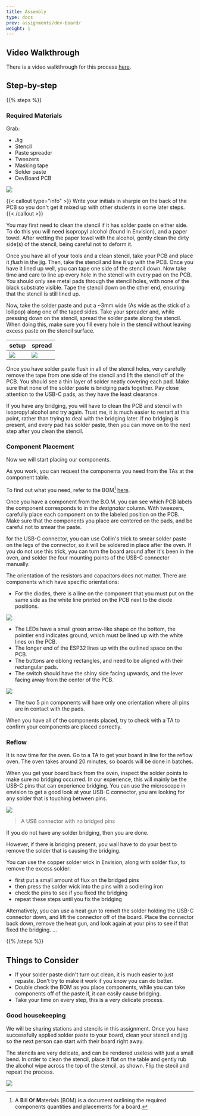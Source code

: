 ```yaml
---
title: Assembly
type: docs
prev: assignments/dev-board/
weight: 1
---
```


## Video Walkthrough

There is a video walkthrough for this process [here](https://youtu.be/2PzJOzyYS3M?si=xmUvoAxYBVRmF37I).

## Step-by-step

{{% steps %}}

### Required Materials

Grab:

- Jig
- Stencil
- Paste spreader
- Tweezers
- Masking tape
- Solder paste
- DevBoard PCB

![](images/equipment.png)

{{< callout type="info" >}}
Write your initials in sharpie on the back of the PCB so you don't get it mixed up with other students in some later steps.
{{< /callout >}}

You may first need to clean the stencil if it has solder paste on either side. To do this you will need
isopropyl alcohol (found in Envision), and a paper towel. After wetting the paper towel with the alcohol,
gently clean the dirty side(s) of the stencil, being careful not to deform it.

Once you have all of your tools and a clean stencil, take your PCB and place it _flush_ in the jig. Then, take the
stencil and line it up with the PCB. Once you have it lined up well, you can tape one side of the stencil down. Now take time and
care to line up every hole in the stencil with every pad on the PCB. You should only see metal pads through the stencil holes, with none
of the black substrate visible. Tape the stencil down on the other end, ensuring that the stencil is still lined up.

Now, take the solder paste and put a ~3mm wide (As wide as the stick of a lollipop) along one of the taped sides. Take your
spreader and, while pressing down on the stencil, spread the solder paste along the stencil. When doing this, make sure you fill
every hole in the stencil without leaving excess paste on the stencil surface.

| setup                         | spread                          |
| ----------------------------- | ------------------------------- |
| ![](images/stencil_setup.png) | ![](images/solder_spreader.png) |

Once you have solder paste flush in all of the stencil holes, very carefully remove the tape from one side of the stencil and lift the stencil off of the PCB.
You should see a thin layer of solder neatly covering each pad. Make sure that none of the solder paste is bridging pads together. Pay close attention to the USB-C pads, as they have the least clearance.

If you have any bridging, you will have to clean the PCB and stencil with isopropyl alcohol and try again. Trust me, it is much easier
to restart at this point, rather than trying to deal with the bridging later. If no bridging is present, and every pad has solder paste, then you
can move on to the next step after you clean the stencil.

### Component Placement

Now we will start placing our components.

As you work, you can request the components you need from the TAs at the component table.

To find out what you need, refer to the BOM[^1] [here](https://github.com/ECE-196/DevBoard/blob/main/BOM.pdf).

Once you have a component from the B.O.M. you can see which PCB labels the component corresponds to in the _designator_ column. With tweezers,
carefully place each component on to the labeled position on the PCB. Make sure that the components you place are centered on the pads, and be careful not
to smear the paste.

for the USB-C connector, you can use Collin's trick to smear solder paste on the legs of the connector, so it will be soldered in place after the oven.
If you do not use this trick, you can turn the board around after it's been in the oven, and solder the four mounting points of the USB-C connector manually.

The orientation of the resistors and capacitors does not matter. There are components which have specific orientations:

- For the diodes, there is a line on the component that you must put on the same side as the white line printed on the PCB next to the diode positions.

![](images/diodes.png)

- The LEDs have a small green arrow-like shape on the bottom, the pointier end indicates ground, which must be lined up with the white lines on the PCB.
- The longer end of the ESP32 lines up with the outlined space on the PCB.
- The buttons are oblong rectangles, and need to be aligned with their rectangular pads.
- The switch should have the shiny side facing upwards, and the lever facing away from the center of the PCB.

![](images/switch.png)

- The two 5 pin components will have only one orientation where all pins are in contact with the pads.

When you have all of the components placed, try to check with a TA to confirm your components are placed correctly.

### Reflow

It is now time for the oven. Go to a TA to get your board in line for the reflow oven. The oven takes around 20
minutes, so boards will be done in batches.

When you get your board back from the oven, inspect the solder points to make sure no bridging occurred. In our
experience, this will mainly be the USB-C pins that can experience bridging. You can use the
microscope in envision to get a good look at your USB-C connector, you are looking for any solder that is touching between pins.

![](images/USB_no_bridging.png)

> A USB connector with no bridged pins

If you do not have any solder bridging, then you are done.

However, if there is bridging present, you wall have to do your best to remove the solder that is causing the bridging.

You can use the copper solder wick in Envision, along with solder flux, to remove the excess solder:

- first put a small amount of flux on the bridged pins
- then press the solder wick into the pins with a sodlering iron
- check the pins to see if you fixed the bridging
- repeat these steps until you fix the bridging

Alternatively, you can use a heat gun to remelt the solder holding the USB-C connector down, and lift the connector off of the board.
Place the connector back down, remove the heat gun, and look again at your pins to see if that fixed the bridging.
...

{{% /steps %}}

## Things to Consider

- If your solder paste didn't turn out clean, it is much easier to just repaste. Don't try to make it work if you know you can do better.
- Double check the BOM as you place components, while you can take components off of the paste if, it can easily cause bridging.
- Take your time on every step, this is a very delicate process.

### Good housekeeping

We will be sharing stations and stencils in this assignment. Once you have successfully applied solder paste to your board,
clean your stencil and jig so the next person can start with their board right away.

The stencils are very delicate, and can be rendered useless with just a small bend. In order to clean the stencil, place it flat
on the table and gently rub the alcohol wipe across the top of the stencil, as shown. Flip the stecil and repeat the process.

![](images/cleaning_stencil.png)


[^1]: A **B**ill **O**f **M**aterials (BOM) is a document outlining the required components quantities and placements for a board.
